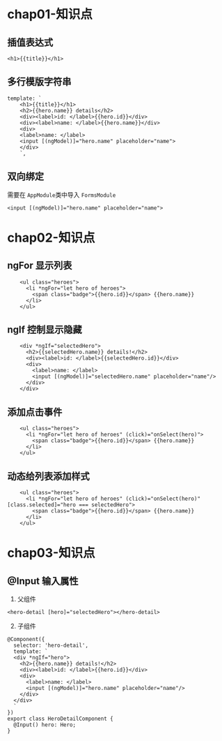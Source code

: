 # chap01-知识点

## 插值表达式

```
<h1>{{title}}</h1>
```

## 多行模版字符串

```
template: `
    <h1>{{title}}</h1>
    <h2>{{hero.name}} details</h2>
    <div><label>id: </label>{{hero.id}}</div>
    <div><label>name: </label>{{hero.name}}</div>
    <div>
    <label>name: </label>
    <input [(ngModel)]="hero.name" placeholder="name">
    </div>
    `,
```

## 双向绑定

需要在 `AppModule`类中导入 `FormsModule`

```
<input [(ngModel)]="hero.name" placeholder="name">
```

# chap02-知识点

## ngFor 显示列表

```
    <ul class="heroes">
      <li *ngFor="let hero of heroes">
        <span class="badge">{{hero.id}}</span> {{hero.name}}
      </li>
    </ul>
```

## ngIf 控制显示隐藏

```
    <div *ngIf="selectedHero">
      <h2>{{selectedHero.name}} details!</h2>
      <div><label>id: </label>{{selectedHero.id}}</div>
      <div>
        <label>name: </label>
        <input [(ngModel)]="selectedHero.name" placeholder="name"/>
      </div>
    </div>
```

## 添加点击事件

```
    <ul class="heroes">
      <li *ngFor="let hero of heroes" (click)="onSelect(hero)">
        <span class="badge">{{hero.id}}</span> {{hero.name}}
      </li>
    </ul>
```

## 动态给列表添加样式

```
    <ul class="heroes">
      <li *ngFor="let hero of heroes" (click)="onSelect(hero)" [class.selected]="hero === selectedHero">
        <span class="badge">{{hero.id}}</span> {{hero.name}}
      </li>
    </ul>
```

# chap03-知识点

## @Input 输入属性

1. 父组件

```
<hero-detail [hero]="selectedHero"></hero-detail>

```
2. 子组件

```
@Component({
  selector: 'hero-detail',
  template: `
  <div *ngIf="hero">
    <h2>{{hero.name}} details!</h2>
    <div><label>id: </label>{{hero.id}}</div>
    <div>
      <label>name: </label>
      <input [(ngModel)]="hero.name" placeholder="name"/>
    </div>
  </div>
  `
})
export class HeroDetailComponent {
  @Input() hero: Hero;
}
```



